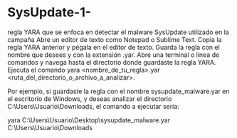# SysUpdate-1-
regla YARA que se enfoca en detectar el malware SysUpdate utilizado en la campaña
Abre un editor de texto como Notepad o Sublime Text.
Copia la regla YARA anterior y pégala en el editor de texto.
Guarda la regla con el nombre que desees y con la extensión .yar.
Abre una terminal o línea de comandos y navega hasta el directorio donde guardaste la regla YARA.
Ejecuta el comando yara <nombre_de_tu_regla>.yar <ruta_del_directorio_o_archivo_a_analizar>.

Por ejemplo, si guardaste la regla con el nombre sysupdate_malware.yar en el escritorio de Windows, 
y deseas analizar el directorio C:\Users\Usuario\Downloads, el comando a ejecutar sería:

yara C:\Users\Usuario\Desktop\sysupdate_malware.yar C:\Users\Usuario\Downloads
